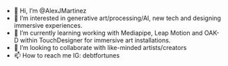 - 👋 Hi, I’m @AlexJMartinez
- 👀 I’m interested in generative art/processing/AI, new tech and designing immersive experiences.
- 🌱 I’m currently learning working with Mediapipe, Leap Motion and OAK-D within TouchDesigner for immersive art installations. 
- 💞️ I’m looking to collaborate with like-minded artists/creators
- 📫 How to reach me IG: debtfortunes 

<!---
AlexJMartinez/AlexJMartinez is a ✨ special ✨ repository because its `README.md` (this file) appears on your GitHub profile.
You can click the Preview link to take a look at your changes.
--->
